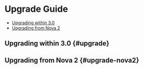 # Upgrade Guide

- [Upgrading within 3.0](#upgrade)
- [Upgrading from Nova 2](#upgrade-nova2)

## Upgrading within 3.0 {#upgrade}

## Upgrading from Nova 2 {#upgrade-nova2}